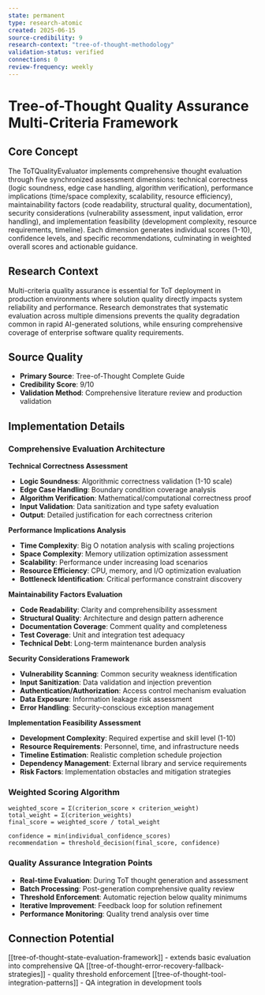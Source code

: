 ```yaml
---
state: permanent
type: research-atomic
created: 2025-06-15
source-credibility: 9
research-context: "tree-of-thought-methodology"
validation-status: verified
connections: 0
review-frequency: weekly
---
```


# Tree-of-Thought Quality Assurance Multi-Criteria Framework

## Core Concept
The ToTQualityEvaluator implements comprehensive thought evaluation through five synchronized assessment dimensions: technical correctness (logic soundness, edge case handling, algorithm verification), performance implications (time/space complexity, scalability, resource efficiency), maintainability factors (code readability, structural quality, documentation), security considerations (vulnerability assessment, input validation, error handling), and implementation feasibility (development complexity, resource requirements, timeline). Each dimension generates individual scores (1-10), confidence levels, and specific recommendations, culminating in weighted overall scores and actionable guidance.

## Research Context
Multi-criteria quality assurance is essential for ToT deployment in production environments where solution quality directly impacts system reliability and performance. Research demonstrates that systematic evaluation across multiple dimensions prevents the quality degradation common in rapid AI-generated solutions, while ensuring comprehensive coverage of enterprise software quality requirements.

## Source Quality
- **Primary Source**: Tree-of-Thought Complete Guide
- **Credibility Score**: 9/10
- **Validation Method**: Comprehensive literature review and production validation

## Implementation Details

### Comprehensive Evaluation Architecture

**Technical Correctness Assessment**
- **Logic Soundness**: Algorithmic correctness validation (1-10 scale)
- **Edge Case Handling**: Boundary condition coverage analysis
- **Algorithm Verification**: Mathematical/computational correctness proof
- **Input Validation**: Data sanitization and type safety evaluation
- **Output**: Detailed justification for each correctness criterion

**Performance Implications Analysis**
- **Time Complexity**: Big O notation analysis with scaling projections
- **Space Complexity**: Memory utilization optimization assessment
- **Scalability**: Performance under increasing load scenarios
- **Resource Efficiency**: CPU, memory, and I/O optimization evaluation
- **Bottleneck Identification**: Critical performance constraint discovery

**Maintainability Factors Evaluation**
- **Code Readability**: Clarity and comprehensibility assessment
- **Structural Quality**: Architecture and design pattern adherence
- **Documentation Coverage**: Comment quality and completeness
- **Test Coverage**: Unit and integration test adequacy
- **Technical Debt**: Long-term maintenance burden analysis

**Security Considerations Framework**
- **Vulnerability Scanning**: Common security weakness identification
- **Input Sanitization**: Data validation and injection prevention
- **Authentication/Authorization**: Access control mechanism evaluation
- **Data Exposure**: Information leakage risk assessment
- **Error Handling**: Security-conscious exception management

**Implementation Feasibility Assessment**
- **Development Complexity**: Required expertise and skill level (1-10)
- **Resource Requirements**: Personnel, time, and infrastructure needs
- **Timeline Estimation**: Realistic completion schedule projection
- **Dependency Management**: External library and service requirements
- **Risk Factors**: Implementation obstacles and mitigation strategies

### Weighted Scoring Algorithm
```
weighted_score = Σ(criterion_score × criterion_weight)
total_weight = Σ(criterion_weights)
final_score = weighted_score / total_weight

confidence = min(individual_confidence_scores)
recommendation = threshold_decision(final_score, confidence)
```

### Quality Assurance Integration Points
- **Real-time Evaluation**: During ToT thought generation and assessment
- **Batch Processing**: Post-generation comprehensive quality review
- **Threshold Enforcement**: Automatic rejection below quality minimums
- **Iterative Improvement**: Feedback loop for solution refinement
- **Performance Monitoring**: Quality trend analysis over time

## Connection Potential
[[tree-of-thought-state-evaluation-framework]] - extends basic evaluation into comprehensive QA
[[tree-of-thought-error-recovery-fallback-strategies]] - quality threshold enforcement
[[tree-of-thought-tool-integration-patterns]] - QA integration in development tools